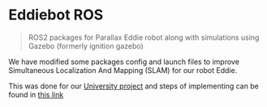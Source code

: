 # Eddiebot ROS

> ROS2 packages for Parallax Eddie robot along with simulations using Gazebo (formerly ignition gazebo)

We have modified some packages config and launch files to improve Simultaneous Localization And Mapping (SLAM) for our robot Eddie.

This was done for our [University project](https://github.com/arashsm79/robotics-lab/tree/main/Project/Project_Phase_2.md) and steps of implementing can be found in [this link](https://github.com/redHaunter/eddiebot-documents/tree/main)
